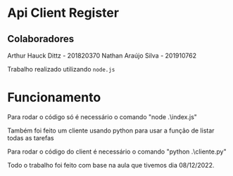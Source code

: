 # Api Client Register

## Colaboradores
<a>Arthur Hauck Dittz - 201820370</a>
<a>Nathan Araújo Silva - 201910762</a>

<p>Trabalho realizado utilizando <code><span>node.js</span></code </p>
 
 # Funcionamento

<p>Para rodar o código só é necessário o comando "node .\index.js"</p>

<p>Também foi feito um cliente usando python para usar a função de listar todas as tarefas</p>
<p>Para rodar o código do client é necessário o comando "python .\cliente.py"</p>

<p>Todo o trabalho foi feito com base na aula que tivemos dia 08/12/2022.</p>
 
